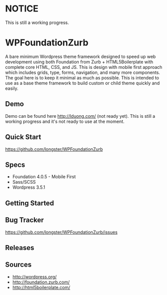 NOTICE
===============
This is still a working progress.  

WPFoundationZurb
===============
A bare minimum Wordpress theme framework designed to speed up web development using both Foundation from Zurb  + HTML5Boilerplate with complete core HTML, CSS, and JS.  This is design with mobile first approach which includes grids, type, forms, navigation, and many more components. The goal here is to keep it minimal as much as possible. This is intended to use as a base theme framework to build custom or child theme quickly and easily.

Demo
---------------
Demo can be found here http://lduong.com/ (not ready yet).  This is still a working progress and it's not ready to use at the moment.

Quick Start
---------------
https://github.com/longster/WPFoundationZurb

Specs 
---------------
* Foundation 4.0.5 - Mobile First
* Sass/SCSS 
* Wordpress 3.5.1

Getting Started
---------------

Bug Tracker
---------------
https://github.com/longster/WPFoundationZurb/issues

Releases
---------------

Sources
---------------
* http://wordpress.org/
* http://foundation.zurb.com/
* http://html5boilerplate.com/